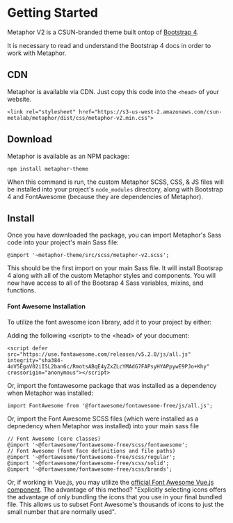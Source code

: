 # Getting Started

Metaphor V2 is a CSUN-branded theme built ontop of [Bootstrap 4](https://getbootstrap.com/).

It is necessary to read and understand the Bootstrap 4 docs in order to work with Metaphor.

## CDN

Metaphor is available via CDN. Just copy this code into the `<head>` of your website.

    <link rel="stylesheet" href="https://s3-us-west-2.amazonaws.com/csun-metalab/metaphor/dist/css/metaphor-v2.min.css">

## Download

Metaphor is available as an NPM package:

    npm install metaphor-theme

When this command is run, the custom Metaphor SCSS, CSS, & JS files will be installed into your project's <code>node_modules</code> directory, along with  Bootstrap 4 and FontAwesome (because they are dependencies of Metaphor). 

## Install

Once you have downloaded the package, you can import Metaphor's Sass code into your project's main Sass file:

    @import '~metaphor-theme/src/scss/metaphor-v2.scss';

This should be the first import on your main Sass file. It will install Bootsrap 4 along with all of the custom Metaphor styles and components. You will now have access to all of the Bootsrap 4 Sass variables, mixins, and functions. 

#### Font Awesome Installation

To utilize the font awesome icon library, add it to your project by either:

Adding the following &lt;script&gt; to the &lt;head&gt; of your document:

    <script defer src="https://use.fontawesome.com/releases/v5.2.0/js/all.js" integrity="sha384-4oV5EgaV02iISL2ban6c/RmotsABqE4yZxZLcYMAdG7FAPsyHYAPpywE9PJo+Khy" crossorigin="anonymous"></script>

Or, import the fontawesome package that was installed as a dependency when Metaphor was installed:
    
    import FontAwesome from '@fortawesome/fontawesome-free/js/all.js';

Or, import the Font Awesome SCSS files (which were installed as a depnedency when Metaphor was installed) into your main sass file

    // Font Awesome (core classes)
    @import '~@fortawesome/fontawesome-free/scss/fontawesome';
    // Font Awesome (font face definitions and file paths)
    @import '~@fortawesome/fontawesome-free/scss/regular';
    @import '~@fortawesome/fontawesome-free/scss/solid';
    @import '~@fortawesome/fontawesome-free/scss/brands';

Or, if working in Vue.js, you may utilize the [official Font Awesome Vue.js component](https://fontawesome.com/how-to-use/on-the-web/using-with/vuejs). The advantage of this method? "Explicitly selecting icons offers the advantage of only bundling the icons that you use in your final bundled file. This allows us to subset Font Awesome's thousands of icons to just the small number that are normally used".